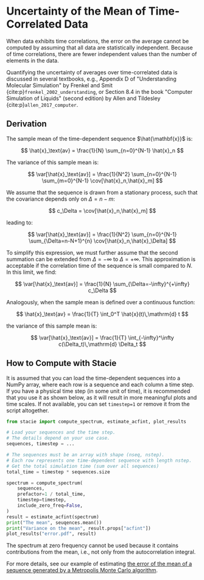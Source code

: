 # Uncertainty of the Mean of Time-Correlated Data

When data exhibits time correlations,
the error on the average cannot be computed by assuming that all data are statistically independent.
Because of time correlations, there are fewer independent values than the number of elements in the data.

Quantifying the uncertainty of averages over time-correlated data is discussed
in several textbooks, e.g.,
Appendix D of "Understanding Molecular Simulation"
by Frenkel and Smit {cite:p}`frenkel_2002_understanding`,
or Section 8.4 in the book "Computer Simulation of Liquids" (second edition)
by Allen and Tildesley {cite:p}`allen_2017_computer`.

## Derivation

The sample mean of the time-dependent sequence $\hat{\mathbf{x}}$ is:

$$
  \hat{x}_\text{av} = \frac{1}{N} \sum_{n=0}^{N-1} \hat{x}_n
$$

The variance of this sample mean is:

$$
  \var[\hat{x}_\text{av}] =
      \frac{1}{N^2} \sum_{n=0}^{N-1} \sum_{m=0}^{N-1}
      \cov[\hat{x}_n,\hat{x}_m]
$$

We assume that the sequence is drawn from a stationary process,
such that the covariance depends only on $\Delta = n-m$:

$$
    c_\Delta = \cov[\hat{x}_n,\hat{x}_m]
$$

leading to:

$$
  \var[\hat{x}_\text{av}] =
    \frac{1}{N^2} \sum_{n=0}^{N-1} \sum_{\Delta=n-N+1}^{n}
    \cov[\hat{x}_n,\hat{x}_\Delta]
$$

To simplify this expression, we must further assume that the second summation
can be extended from $\Delta=-\infty$ to $\Delta=+\infty$.
This approximation is acceptable if the correlation time of the sequence is small compared to $N$.
In this limit, we find:

$$
  \var[\hat{x}_\text{av}] =
    \frac{1}{N} \sum_{\Delta=-\infty}^{+\infty}
    c_\Delta
$$

Analogously, when the sample mean is defined over a continuous function:

$$
    \hat{x}_\text{av} = \frac{1}{T} \int_0^T \hat{x}(t)\,\mathrm{d} t
$$

the variance of this sample mean is:

$$
    \var[\hat{x}_\text{av}] = \frac{1}{T} \int_{-\infty}^\infty c(\Delta_t)\,\mathrm{d} \Delta_t
$$


## How to Compute with Stacie

It is assumed that you can load the time-dependent sequences into a NumPy array,
where each row is a sequence and each column a time step.
If you have a physical time step (in some unit of time),
it is recommended that you use it as shown below,
as it will result in more meaningful plots and time scales.
If not available, you can set `timestep=1` or remove it from the script altogether.

```python
from stacie import compute_spectrum, estimate_acfint, plot_results

# Load your sequences and the time step.
# The details depend on your use case.
sequences, timestep = ...

# The sequences must be an array with shape (nseq, nstep).
# Each row represents one time-dependent sequence with length nstep.
# Get the total simulation time (sum over all sequences)
total_time = timestep * sequences.size

spectrum = compute_spectrum(
    sequences,
    prefactor=1 / total_time,
    timestep=timestep,
    include_zero_freq=False,
)
result = estimate_acfint(spectrum)
print("The mean", seuqences.mean())
print("Variance on the mean", result.props["acfint"])
plot_results("error.pdf", result)
```

The spectrum at zero frequency cannot be used because it contains contributions from the mean,
i.e., not only from the autocorrelation integral.

For more details, see our example of estimating
[the error of the mean of a sequence generated by a Metropolis Monte Carlo algorithm](../../examples/error_mean.py).
